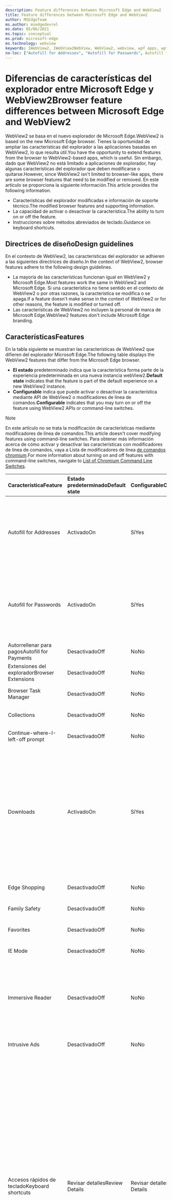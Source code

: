 ```yaml
---
description: Feature differences between Microsoft Edge and WebView2
title: Feature differences between Microsoft Edge and WebView2
author: MSEdgeTeam
ms.author: msedgedevrel
ms.date: 05/06/2021
ms.topic: conceptual
ms.prod: microsoft-edge
ms.technology: webview
keywords: IWebView2, IWebView2WebView, WebView2, webview, wpf apps, wpf, edge, ICoreWebView2, ICoreWebView2Host, browser control, edge html
no-loc: ["Autofill for Addresses", "Autofill for Passwords", Autofill for Payments", Browser Extensions", "Browser Task Manager", "Collections", "Continue-where-I-left-off prompt", "Downloads", "Edge Shopping", "Family Safety", "Favorites", "Hotkeys", "IE Mode" ,"Immersive Reader", "Intrusive Ads", "Read Aloud", "Smart Screen", "Translate", "Tracking Prevention", "Profile and Identity", "Web Payment API", "Windows Defender Application Guard","edge:// URLs"]  
---
```

# <a name="browser-feature-differences-between-microsoft-edge-and-webview2"></a><span data-ttu-id="37879-125">Diferencias de características del explorador entre Microsoft Edge y WebView2</span><span class="sxs-lookup"><span data-stu-id="37879-125">Browser feature differences between Microsoft Edge and WebView2</span></span>  

<span data-ttu-id="37879-126">WebView2 se basa en el nuevo explorador de Microsoft Edge.</span><span class="sxs-lookup"><span data-stu-id="37879-126">WebView2 is based on the new Microsoft Edge browser.</span></span>  <span data-ttu-id="37879-127">Tienes la oportunidad de ampliar las características del explorador a las aplicaciones basadas en WebView2, lo que resulta útil.</span><span class="sxs-lookup"><span data-stu-id="37879-127">You have the opportunity to extend features from the browser to WebView2-based apps, which is useful.</span></span>  <span data-ttu-id="37879-128">Sin embargo, dado que WebView2 no está limitado a aplicaciones de explorador, hay algunas características del explorador que deben modificarse o quitarse.</span><span class="sxs-lookup"><span data-stu-id="37879-128">However, since WebView2 isn't limited to browser-like apps, there are some browser features that need to be modified or removed.</span></span>  <span data-ttu-id="37879-129">En este artículo se proporciona la siguiente información.</span><span class="sxs-lookup"><span data-stu-id="37879-129">This article provides the following information.</span></span>  

*   <span data-ttu-id="37879-130">Características del explorador modificadas e información de soporte técnico.</span><span class="sxs-lookup"><span data-stu-id="37879-130">The modified browser features and supporting information.</span></span>   
*   <span data-ttu-id="37879-131">La capacidad de activar o desactivar la característica.</span><span class="sxs-lookup"><span data-stu-id="37879-131">The ability to turn on or off the feature.</span></span>  
*   <span data-ttu-id="37879-132">Instrucciones sobre métodos abreviados de teclado.</span><span class="sxs-lookup"><span data-stu-id="37879-132">Guidance on keyboard shortcuts.</span></span>  
    
## <a name="design-guidelines"></a><span data-ttu-id="37879-133">Directrices de diseño</span><span class="sxs-lookup"><span data-stu-id="37879-133">Design guidelines</span></span>  

<span data-ttu-id="37879-134">En el contexto de WebView2, las características del explorador se adhieren a las siguientes directrices de diseño.</span><span class="sxs-lookup"><span data-stu-id="37879-134">In the context of WebView2, browser features adhere to the following design guidelines.</span></span>  

*   <span data-ttu-id="37879-135">La mayoría de las características funcionan igual en WebView2 y Microsoft Edge.</span><span class="sxs-lookup"><span data-stu-id="37879-135">Most features work the same in WebView2 and Microsoft Edge.</span></span>  <span data-ttu-id="37879-136">Si una característica no tiene sentido en el contexto de WebView2 o por otras razones, la característica se modifica o se apaga.</span><span class="sxs-lookup"><span data-stu-id="37879-136">If a feature doesn't make sense in the context of WebView2 or for other reasons, the feature is modified or turned off.</span></span> 
*   <span data-ttu-id="37879-137">Las características de WebView2 no incluyen la personal de marca de Microsoft Edge.</span><span class="sxs-lookup"><span data-stu-id="37879-137">WebView2 features don't include Microsoft Edge branding.</span></span>  
    
## <a name="features"></a><span data-ttu-id="37879-138">Características</span><span class="sxs-lookup"><span data-stu-id="37879-138">Features</span></span>  

<span data-ttu-id="37879-139">En la tabla siguiente se muestran las características de WebView2 que difieren del explorador Microsoft Edge.</span><span class="sxs-lookup"><span data-stu-id="37879-139">The following table displays the WebView2 features that differ from the Microsoft Edge browser.</span></span>   

*   <span data-ttu-id="37879-140">**El estado** predeterminado indica que la característica forma parte de la experiencia predeterminada en una nueva instancia webView2.</span><span class="sxs-lookup"><span data-stu-id="37879-140">**Default state** indicates that the feature is part of the default experience on a new WebView2 instance.</span></span>  
*   <span data-ttu-id="37879-141">**Configurable** indica que puede activar o desactivar la característica mediante API de WebView2 o modificadores de línea de comandos.</span><span class="sxs-lookup"><span data-stu-id="37879-141">**Configurable** indicates that you may turn on or off the feature using WebView2 APIs or command-line switches.</span></span>  
    
> [!NOTE]  
> <span data-ttu-id="37879-142">En este artículo no se trata la modificación de características mediante modificadores de línea de comandos.</span><span class="sxs-lookup"><span data-stu-id="37879-142">This article doesn't cover modifying features using command-line switches.</span></span>  <span data-ttu-id="37879-143">Para obtener más información acerca de cómo activar y desactivar las características con modificadores de línea de comandos, vaya a Lista de modificadores de línea [de comandos chromium][PeterExperimentsChromiumCommandLineSwitches].</span><span class="sxs-lookup"><span data-stu-id="37879-143">For more information about turning on and off features with command-line switches, navigate to [List of Chromium Command Line Switches][PeterExperimentsChromiumCommandLineSwitches].</span></span>  
    
| <span data-ttu-id="37879-144">Característica</span><span class="sxs-lookup"><span data-stu-id="37879-144">Feature</span></span> | <span data-ttu-id="37879-145">Estado predeterminado</span><span class="sxs-lookup"><span data-stu-id="37879-145">Default state</span></span> | <span data-ttu-id="37879-146">Configurable</span><span class="sxs-lookup"><span data-stu-id="37879-146">Configurable</span></span> | <span data-ttu-id="37879-147">Detalles</span><span class="sxs-lookup"><span data-stu-id="37879-147">Details</span></span> |  
|:--- |:--- |:--- | :--- |  
| Autofill for Addresses | <span data-ttu-id="37879-148">Activado</span><span class="sxs-lookup"><span data-stu-id="37879-148">On</span></span> | <span data-ttu-id="37879-149">Sí</span><span class="sxs-lookup"><span data-stu-id="37879-149">Yes</span></span> | <span data-ttu-id="37879-150">Esta característica está activada de forma predeterminada, puede activarla o desactivarla con las API de autorrelleno de WebView2.</span><span class="sxs-lookup"><span data-stu-id="37879-150">This feature is turned on by default, you may turn it on or off using WebView2 Autofill APIs.</span></span>  |  
| Autofill for Passwords | <span data-ttu-id="37879-151">Activado</span><span class="sxs-lookup"><span data-stu-id="37879-151">On</span></span> | <span data-ttu-id="37879-152">Sí</span><span class="sxs-lookup"><span data-stu-id="37879-152">Yes</span></span> | <span data-ttu-id="37879-153">Esta característica está activada de forma predeterminada, puede activarla o desactivarla con las API de autorrelleno de WebView2.</span><span class="sxs-lookup"><span data-stu-id="37879-153">This feature is turned on by default, you may turn it on or off using WebView2 Autofill APIs.</span></span>  |  
| <span data-ttu-id="37879-154">Autorrellenar para pagos</span><span class="sxs-lookup"><span data-stu-id="37879-154">Autofill for Payments</span></span> | <span data-ttu-id="37879-155">Desactivado</span><span class="sxs-lookup"><span data-stu-id="37879-155">Off</span></span> | <span data-ttu-id="37879-156">No</span><span class="sxs-lookup"><span data-stu-id="37879-156">No</span></span> | <span data-ttu-id="37879-157">Esta característica está desactivada.</span><span class="sxs-lookup"><span data-stu-id="37879-157">This feature is turned off.</span></span>  |  
| <span data-ttu-id="37879-158">Extensiones del explorador</span><span class="sxs-lookup"><span data-stu-id="37879-158">Browser Extensions</span></span> | <span data-ttu-id="37879-159">Desactivado</span><span class="sxs-lookup"><span data-stu-id="37879-159">Off</span></span> | <span data-ttu-id="37879-160">No</span><span class="sxs-lookup"><span data-stu-id="37879-160">No</span></span> | <span data-ttu-id="37879-161">Esta característica está desactivada.</span><span class="sxs-lookup"><span data-stu-id="37879-161">This feature is turned off.</span></span>  |  
| Browser Task Manager | <span data-ttu-id="37879-162">Desactivado</span><span class="sxs-lookup"><span data-stu-id="37879-162">Off</span></span> | <span data-ttu-id="37879-163">No</span><span class="sxs-lookup"><span data-stu-id="37879-163">No</span></span> | <span data-ttu-id="37879-164">Esta característica está desactivada.</span><span class="sxs-lookup"><span data-stu-id="37879-164">This feature is turned off.</span></span>  |  
| Collections | <span data-ttu-id="37879-165">Desactivado</span><span class="sxs-lookup"><span data-stu-id="37879-165">Off</span></span> | <span data-ttu-id="37879-166">No</span><span class="sxs-lookup"><span data-stu-id="37879-166">No</span></span> | <span data-ttu-id="37879-167">Esta característica está desactivada.</span><span class="sxs-lookup"><span data-stu-id="37879-167">This feature is turned off.</span></span>  |  
| Continue-where-I-left-off prompt | <span data-ttu-id="37879-168">Desactivado</span><span class="sxs-lookup"><span data-stu-id="37879-168">Off</span></span> | <span data-ttu-id="37879-169">No</span><span class="sxs-lookup"><span data-stu-id="37879-169">No</span></span> | <span data-ttu-id="37879-170">Esta característica está desactivada.</span><span class="sxs-lookup"><span data-stu-id="37879-170">This feature is turned off.</span></span>  |  
| Downloads | <span data-ttu-id="37879-171">Activado</span><span class="sxs-lookup"><span data-stu-id="37879-171">On</span></span> | <span data-ttu-id="37879-172">Sí</span><span class="sxs-lookup"><span data-stu-id="37879-172">Yes</span></span> | <span data-ttu-id="37879-173">WebView2 proporciona una API que permite personalizar la interfaz de usuario de descarga para manipular las descargas.</span><span class="sxs-lookup"><span data-stu-id="37879-173">WebView2 provides an API that allows you to customize the download UI to manipulate downloads.</span></span> <span data-ttu-id="37879-174">Por ejemplo, puede bloquear, redirigir, guardar, pausar, y así sucesivamente.</span><span class="sxs-lookup"><span data-stu-id="37879-174">For example, you can block, redirect, save, pause, and so on.</span></span>  <!--For more information, navigate to [download API][Webview2ReferenceDownloadApi].--> |  
| Edge Shopping | <span data-ttu-id="37879-175">Desactivado</span><span class="sxs-lookup"><span data-stu-id="37879-175">Off</span></span> | <span data-ttu-id="37879-176">No</span><span class="sxs-lookup"><span data-stu-id="37879-176">No</span></span> | <span data-ttu-id="37879-177">Esta característica está desactivada.</span><span class="sxs-lookup"><span data-stu-id="37879-177">This feature is turned off.</span></span>  |  
| Family Safety | <span data-ttu-id="37879-178">Desactivado</span><span class="sxs-lookup"><span data-stu-id="37879-178">Off</span></span> | <span data-ttu-id="37879-179">No</span><span class="sxs-lookup"><span data-stu-id="37879-179">No</span></span> | <span data-ttu-id="37879-180">Esta característica está desactivada.</span><span class="sxs-lookup"><span data-stu-id="37879-180">This feature is turned off.</span></span>  |  
| Favorites | <span data-ttu-id="37879-181">Desactivado</span><span class="sxs-lookup"><span data-stu-id="37879-181">Off</span></span> | <span data-ttu-id="37879-182">No</span><span class="sxs-lookup"><span data-stu-id="37879-182">No</span></span> | <span data-ttu-id="37879-183">Esta característica está desactivada.</span><span class="sxs-lookup"><span data-stu-id="37879-183">This feature is turned off.</span></span>  |  
| IE Mode | <span data-ttu-id="37879-184">Desactivado</span><span class="sxs-lookup"><span data-stu-id="37879-184">Off</span></span> | <span data-ttu-id="37879-185">No</span><span class="sxs-lookup"><span data-stu-id="37879-185">No</span></span> | <span data-ttu-id="37879-186">Esta característica está desactivada.</span><span class="sxs-lookup"><span data-stu-id="37879-186">This feature is turned off.</span></span>  |  
| Immersive Reader | <span data-ttu-id="37879-187">Desactivado</span><span class="sxs-lookup"><span data-stu-id="37879-187">Off</span></span> | <span data-ttu-id="37879-188">No</span><span class="sxs-lookup"><span data-stu-id="37879-188">No</span></span> | <span data-ttu-id="37879-189">Esta característica depende de la interfaz de usuario del explorador para la interacción.</span><span class="sxs-lookup"><span data-stu-id="37879-189">This feature depends on the browser UI for interaction.</span></span>  <span data-ttu-id="37879-190">Esta característica está desactivada.</span><span class="sxs-lookup"><span data-stu-id="37879-190">This feature is turned off.</span></span>  |  
| Intrusive Ads | <span data-ttu-id="37879-191">Desactivado</span><span class="sxs-lookup"><span data-stu-id="37879-191">Off</span></span> | <span data-ttu-id="37879-192">No</span><span class="sxs-lookup"><span data-stu-id="37879-192">No</span></span> | <span data-ttu-id="37879-193">Esta característica está desactivada.</span><span class="sxs-lookup"><span data-stu-id="37879-193">This feature is turned off.</span></span>  |  
| <span data-ttu-id="37879-194">Accesos rápidos de teclado</span><span class="sxs-lookup"><span data-stu-id="37879-194">Keyboard shortcuts</span></span> | <span data-ttu-id="37879-195">Revisar detalles</span><span class="sxs-lookup"><span data-stu-id="37879-195">Review Details</span></span> | <span data-ttu-id="37879-196">Revisar detalles</span><span class="sxs-lookup"><span data-stu-id="37879-196">Review Details</span></span> | <span data-ttu-id="37879-197">Los métodos abreviados de teclado que están desactivados de forma predeterminada no tienen sentido o causan problemas en WebView2.</span><span class="sxs-lookup"><span data-stu-id="37879-197">The keyboard shortcuts that are turned off by default either don't make sense or cause problems in WebView2.</span></span>  <span data-ttu-id="37879-198">No puede activar ni desactivar estos métodos abreviados.</span><span class="sxs-lookup"><span data-stu-id="37879-198">You may not turn on or off these shortcuts.</span></span>  <span data-ttu-id="37879-199">En su lugar, puede escuchar una combinación de teclas con el `AcceleratorKeyPressed` evento y crear una respuesta personalizada si es necesario.</span><span class="sxs-lookup"><span data-stu-id="37879-199">Instead, you may listen for a key combination using the `AcceleratorKeyPressed` event and create a custom response if needed.</span></span>  <span data-ttu-id="37879-200">Para obtener más información, vaya a [Información adicional de métodos abreviados de teclado](#additional-keyboard-shortcuts-information).</span><span class="sxs-lookup"><span data-stu-id="37879-200">For more information, navigate to [Additional keyboard shortcuts information](#additional-keyboard-shortcuts-information).</span></span> |  
| <span data-ttu-id="37879-201">Notificaciones de inserción</span><span class="sxs-lookup"><span data-stu-id="37879-201">Push notifications</span></span> | <span data-ttu-id="37879-202">Desactivado</span><span class="sxs-lookup"><span data-stu-id="37879-202">Off</span></span> | <span data-ttu-id="37879-203">No</span><span class="sxs-lookup"><span data-stu-id="37879-203">No</span></span> | <span data-ttu-id="37879-204">Esta característica no se implementa en WebView2.</span><span class="sxs-lookup"><span data-stu-id="37879-204">This feature is not implemented in WebView2.</span></span>  <span data-ttu-id="37879-205">Para obtener más información, vaya a Agregar compatibilidad con la API de notificación [HTML5 (#308).][GithubMicrosoftedgeWebview2feedbackIssues308]</span><span class="sxs-lookup"><span data-stu-id="37879-205">For more information, navigate to [Add support for HTML5 Notification API (#308)][GithubMicrosoftedgeWebview2feedbackIssues308].</span></span> |  
| Read Aloud | <span data-ttu-id="37879-206">Desactivado</span><span class="sxs-lookup"><span data-stu-id="37879-206">Off</span></span> | <span data-ttu-id="37879-207">No</span><span class="sxs-lookup"><span data-stu-id="37879-207">No</span></span> | <span data-ttu-id="37879-208">Esta característica está desactivada.</span><span class="sxs-lookup"><span data-stu-id="37879-208">This feature is turned off.</span></span>  |  
| Smart Screen | <span data-ttu-id="37879-209">Activado</span><span class="sxs-lookup"><span data-stu-id="37879-209">On</span></span>`*` | <span data-ttu-id="37879-210">No</span><span class="sxs-lookup"><span data-stu-id="37879-210">No</span></span> | `*` <span data-ttu-id="37879-211">La interfaz de usuario de esta característica se ha quitado, pero la funcionalidad subyacente sigue estando disponible.</span><span class="sxs-lookup"><span data-stu-id="37879-211">The UI for this feature has been removed, however the underlying functionality is still available.</span></span>  <span data-ttu-id="37879-212">Además, puede desactivar el Smart Screen uso de un modificador de línea de comandos.</span><span class="sxs-lookup"><span data-stu-id="37879-212">Additionally, you may turn off Smart Screen using a command-line switch.</span></span>  |  
| Translate | <span data-ttu-id="37879-213">Desactivado</span><span class="sxs-lookup"><span data-stu-id="37879-213">Off</span></span> | <span data-ttu-id="37879-214">No</span><span class="sxs-lookup"><span data-stu-id="37879-214">No</span></span> | <span data-ttu-id="37879-215">Esta característica está desactivada.</span><span class="sxs-lookup"><span data-stu-id="37879-215">This feature is turned off.</span></span>  |  
| Tracking Prevention | <span data-ttu-id="37879-216">Activado</span><span class="sxs-lookup"><span data-stu-id="37879-216">On</span></span>`*` | <span data-ttu-id="37879-217">No</span><span class="sxs-lookup"><span data-stu-id="37879-217">No</span></span> | `*` <span data-ttu-id="37879-218">La interfaz de usuario de esta característica se ha quitado, pero la funcionalidad subyacente sigue estando disponible.</span><span class="sxs-lookup"><span data-stu-id="37879-218">The UI for this feature has been removed, however the underlying functionality is still available.</span></span>  <span data-ttu-id="37879-219">La prevención de seguimiento siempre está establecida en equilibrada.</span><span class="sxs-lookup"><span data-stu-id="37879-219">Tracking prevention is always set to balanced.</span></span>|  
| Profile and Identity | <span data-ttu-id="37879-220">Desactivado</span><span class="sxs-lookup"><span data-stu-id="37879-220">Off</span></span> | <span data-ttu-id="37879-221">No</span><span class="sxs-lookup"><span data-stu-id="37879-221">No</span></span> | <span data-ttu-id="37879-222">La característica que sincroniza tus favoritos, cookies, y así sucesivamente, está desactivada.</span><span class="sxs-lookup"><span data-stu-id="37879-222">The feature that syncs your favorites, cookies, and so on, is turned off.</span></span>  |  
| Web Payment API | <span data-ttu-id="37879-223">Desactivado</span><span class="sxs-lookup"><span data-stu-id="37879-223">Off</span></span> | <span data-ttu-id="37879-224">No</span><span class="sxs-lookup"><span data-stu-id="37879-224">No</span></span> | <span data-ttu-id="37879-225">Esta característica está desactivada.</span><span class="sxs-lookup"><span data-stu-id="37879-225">This feature is turned off.</span></span>  | 
| Windows Defender Application Guard | <span data-ttu-id="37879-226">Desactivado</span><span class="sxs-lookup"><span data-stu-id="37879-226">Off</span></span> | <span data-ttu-id="37879-227">No</span><span class="sxs-lookup"><span data-stu-id="37879-227">No</span></span> | <span data-ttu-id="37879-228">Esta característica está desactivada.</span><span class="sxs-lookup"><span data-stu-id="37879-228">This feature is turned off.</span></span>  |  
| edge:// URLs | <span data-ttu-id="37879-229">Revisar detalles</span><span class="sxs-lookup"><span data-stu-id="37879-229">Review Details</span></span> | <span data-ttu-id="37879-230">No</span><span class="sxs-lookup"><span data-stu-id="37879-230">No</span></span> | <span data-ttu-id="37879-231">La configuración del explorador de Microsoft Edge se encuentra en `edge://` las direcciones URL.</span><span class="sxs-lookup"><span data-stu-id="37879-231">Settings for the Microsoft Edge browser are on `edge://` URLs.</span></span>  <span data-ttu-id="37879-232">Dado que la mayoría de estas páginas web tienen personal de marca de Microsoft Edge o no tienen sentido en el contexto de WebView2, algunas de estas direcciones URL están desactivadas.</span><span class="sxs-lookup"><span data-stu-id="37879-232">Because most of these webpages have Microsoft Edge branding or don't make sense within the context of WebView2, some of these URLs are turned off.</span></span>  <span data-ttu-id="37879-233">Para obtener más información, vaya [a Direcciones URL internas bloqueadas](#blocked-internal-urls).</span><span class="sxs-lookup"><span data-stu-id="37879-233">For more information, navigate to [Blocked internal URLs](#blocked-internal-urls).</span></span>  |  

## <a name="blocked-internal-urls"></a><span data-ttu-id="37879-234">Direcciones URL internas bloqueadas</span><span class="sxs-lookup"><span data-stu-id="37879-234">Blocked internal URLs</span></span>  

<span data-ttu-id="37879-235">Las siguientes páginas web de configuración de Microsoft Edge y Google Chrome no están disponibles en WebView2.</span><span class="sxs-lookup"><span data-stu-id="37879-235">The following Microsoft Edge and Google Chrome settings webpages aren't available in WebView2.</span></span>  

*   `chrome-search://local-ntp/local-ntp.html`  
*   `edge://application-guard-internals`  
*   `edge://apps`  
*   `edge://compat`  
*   `edge://extensions`  
*   `edge://favorites`  
*   `edge://help`  
*   `edge://management`  
*   `edge://network-error`  
*   `edge://new-tab-page`  
*   `edge://newtab`  
*   `edge://omnibox`  
*   `edge://settings`  
*   `edge://supervised-user-internals`  
*   `edge://version`  
    
## <a name="additional-keyboard-shortcuts-information"></a><span data-ttu-id="37879-236">Información adicional de métodos abreviados de teclado</span><span class="sxs-lookup"><span data-stu-id="37879-236">Additional keyboard shortcuts information</span></span>  

<span data-ttu-id="37879-237">Los métodos abreviados de teclado o los enlaces de teclas se admiten en Microsoft Edge y WebView2.</span><span class="sxs-lookup"><span data-stu-id="37879-237">Keyboard shortcuts or key bindings are supported in Microsoft Edge and WebView2.</span></span>  <span data-ttu-id="37879-238">Cuando Se actualiza Microsoft Edge, los enlaces de clave predeterminados pueden cambiar.</span><span class="sxs-lookup"><span data-stu-id="37879-238">When Microsoft Edge updates, the default key bindings may change.</span></span>  <span data-ttu-id="37879-239">Además, un método abreviado de teclado que está desactivado de forma predeterminada puede activarse si la característica ahora es compatible con WebView2.</span><span class="sxs-lookup"><span data-stu-id="37879-239">Furthermore, a keyboard shortcut that is turned off by default may turn on if the feature is now supported in WebView2.</span></span>  <span data-ttu-id="37879-240">Para evitar cambios en los métodos abreviados de teclado, puede establecer en , que desactiva todas las teclas que tienen acceso a las características del explorador, pero mantiene activados todos los métodos abreviados básicos de edición de texto y `AreBrowserAcceleratorKeysEnabled` `FALSE` movimiento.</span><span class="sxs-lookup"><span data-stu-id="37879-240">To avoid changes to your keyboard shortcuts, you may set `AreBrowserAcceleratorKeysEnabled` to `FALSE`, which turns off all keys that access browser features, but keeps all basic text-editing and movement shortcuts turned on.</span></span>  

<span data-ttu-id="37879-241">En la tabla siguiente se enumeran los accesos directos que siempre están desactivados en WebView2.</span><span class="sxs-lookup"><span data-stu-id="37879-241">The following table lists the shortcuts that are always turned off in WebView2.</span></span>  <span data-ttu-id="37879-242">Un carácter asterisco \( \) indica que el acceso directo no está desactivado, pero la característica a la que tiene acceso está desactivada o no se aplica a `*` WebView2.</span><span class="sxs-lookup"><span data-stu-id="37879-242">An asterisk \(`*`\) character indicates that the shortcut isn't turned off, but the feature it accesses is turned off or doesn't apply to WebView2.</span></span>  

| <span data-ttu-id="37879-243">Acción</span><span class="sxs-lookup"><span data-stu-id="37879-243">Action</span></span> | <span data-ttu-id="37879-244">Windows</span><span class="sxs-lookup"><span data-stu-id="37879-244">Windows</span></span> |  
|:--- |:--- |  
| <span data-ttu-id="37879-245">Agregar a</span><span class="sxs-lookup"><span data-stu-id="37879-245">Add to</span></span> Favorites | `Ctrl`+`D` |  
| <span data-ttu-id="37879-246">Agregar todas las pestañas a</span><span class="sxs-lookup"><span data-stu-id="37879-246">Add All Tabs to</span></span> Favorites | `Ctrl`+`Shift`+`D` |  
| <span data-ttu-id="37879-247">Ubicación de foco</span><span class="sxs-lookup"><span data-stu-id="37879-247">Focus Location</span></span> | `Ctrl`+`L, Alt`+`D` |  
| <span data-ttu-id="37879-248">Pegar y ir</span><span class="sxs-lookup"><span data-stu-id="37879-248">Paste and Go</span></span> | `Ctrl`+`Shift`+`L` |  
| <span data-ttu-id="37879-249">Abrir archivo</span><span class="sxs-lookup"><span data-stu-id="37879-249">Open File</span></span> | `Ctrl`+`O` |  
| Read Aloud `*` | `Ctrl`+`Shift`+`U` |  
| <span data-ttu-id="37879-250">Captura web</span><span class="sxs-lookup"><span data-stu-id="37879-250">Web Capture</span></span> `*` | `Ctrl`+`Shift`+`S` |  
| <span data-ttu-id="37879-251">Barra lateral</span><span class="sxs-lookup"><span data-stu-id="37879-251">Sidebar</span></span> `*` | `Ctrl`+`Shift`+`E` |  
| <span data-ttu-id="37879-252">Guardar página</span><span class="sxs-lookup"><span data-stu-id="37879-252">Save Page</span></span> | `Ctrl`+`S` |  
| <span data-ttu-id="37879-253">Seleccionar última pestaña</span><span class="sxs-lookup"><span data-stu-id="37879-253">Select Last Tab</span></span> | `Ctrl`+`9` |  
| <span data-ttu-id="37879-254">Seleccionar pestaña Siguiente</span><span class="sxs-lookup"><span data-stu-id="37879-254">Select Next Tab</span></span> | `Ctrl`+`Tab` |  
| <span data-ttu-id="37879-255">Seleccionar ficha Anterior</span><span class="sxs-lookup"><span data-stu-id="37879-255">Select Previous Tab</span></span> | `Ctrl`+`Shift`+`Tab` |  
| <span data-ttu-id="37879-256">Seleccionar pestaña \(1 - 8\)</span><span class="sxs-lookup"><span data-stu-id="37879-256">Select Tab \(1 - 8\)</span></span> | `Ctrl`+`(1-8)` |  
| <span data-ttu-id="37879-257">Mostrar Favorites barra</span><span class="sxs-lookup"><span data-stu-id="37879-257">Show Favorites Bar</span></span> `*` | `Ctrl`+`Shift`+`B` |  
| <span data-ttu-id="37879-258">Ayuda</span><span class="sxs-lookup"><span data-stu-id="37879-258">Help</span></span> | `F1` |  
| <span data-ttu-id="37879-259">Panel Siguiente de foco</span><span class="sxs-lookup"><span data-stu-id="37879-259">Focus Next Pane</span></span> `*` | `F6` |  
| <span data-ttu-id="37879-260">Panel anterior de foco</span><span class="sxs-lookup"><span data-stu-id="37879-260">Focus Previous Pane</span></span> `*` | `Shift`+`F6` |  
| <span data-ttu-id="37879-261">Exploración de la caret</span><span class="sxs-lookup"><span data-stu-id="37879-261">Caret Browsing</span></span> `*` | `F7` |  
| <span data-ttu-id="37879-262">Vista de lectura</span><span class="sxs-lookup"><span data-stu-id="37879-262">Reading View</span></span> `*` | `F9` |  
| <span data-ttu-id="37879-263">Barra de menús de foco</span><span class="sxs-lookup"><span data-stu-id="37879-263">Focus Menu Bar</span></span> | `F10` |  
| <span data-ttu-id="37879-264">Menú Mostrar identidad</span><span class="sxs-lookup"><span data-stu-id="37879-264">Show Identity Menu</span></span> `*` | `Ctrl`+`Shift`+`M` |  
| Browser Task Manager `*` | `Shift`+`Escape` |  
| <span data-ttu-id="37879-265">Comentarios perimetrales</span><span class="sxs-lookup"><span data-stu-id="37879-265">Edge Feedback</span></span> `*` | `Shift`+`Alt`+`I` |  
| <span data-ttu-id="37879-266">Ficha Silenciar</span><span class="sxs-lookup"><span data-stu-id="37879-266">Mute Tab</span></span> `*` | `Ctrl`+`M` |  
| <span data-ttu-id="37879-267">Nueva ventana incógnito</span><span class="sxs-lookup"><span data-stu-id="37879-267">New Incognito Window</span></span> | `Ctrl`+`Shift`+`N` |  
| <span data-ttu-id="37879-268">Nueva pestaña</span><span class="sxs-lookup"><span data-stu-id="37879-268">New Tab</span></span> | `Ctrl`+`T` |  
| <span data-ttu-id="37879-269">Nueva ventana</span><span class="sxs-lookup"><span data-stu-id="37879-269">New Window</span></span> | `Ctrl`+`N` |  
| <span data-ttu-id="37879-270">Restaure la pestaña Last Closed</span><span class="sxs-lookup"><span data-stu-id="37879-270">Restore Last Closed Tab</span></span> | `Ctrl`+`Shift`+`T` |  
| <span data-ttu-id="37879-271">Enfoque</span><span class="sxs-lookup"><span data-stu-id="37879-271">Focus</span></span> Favorites | `Alt`+`Shift`+`B` |  
| <span data-ttu-id="37879-272">Elemento emergente inactivo de foco</span><span class="sxs-lookup"><span data-stu-id="37879-272">Focus Inactive Popup</span></span> | `Alt`+`Shift`+`A` |  
| <span data-ttu-id="37879-273">Búsqueda de foco</span><span class="sxs-lookup"><span data-stu-id="37879-273">Focus Search</span></span> | `Ctrl`<span data-ttu-id="37879-274">+`E`, `Ctrl`+`K`,</span><span class="sxs-lookup"><span data-stu-id="37879-274">+`E`, `Ctrl`+`K`,</span></span> `Search Key` |  
| <span data-ttu-id="37879-275">Pestaña Duplicada</span><span class="sxs-lookup"><span data-stu-id="37879-275">Duplicate Tab</span></span> | `Ctrl`+`Shift`+`K` |  
| <span data-ttu-id="37879-276">Barra de herramientas de foco</span><span class="sxs-lookup"><span data-stu-id="37879-276">Focus Toolbar</span></span> `*` | `Alt`+`Shift`+`T` |  
| <span data-ttu-id="37879-277">Inicio</span><span class="sxs-lookup"><span data-stu-id="37879-277">Home</span></span> | `Alt`<span data-ttu-id="37879-278">+`Home`,</span><span class="sxs-lookup"><span data-stu-id="37879-278">+`Home`,</span></span> `Browser Home Key` |  
| <span data-ttu-id="37879-279">Menú Mostrar aplicación</span><span class="sxs-lookup"><span data-stu-id="37879-279">Show App Menu</span></span> | `Alt`+`E, Alt`+`F` |  
| <span data-ttu-id="37879-280">Mostrar</span><span class="sxs-lookup"><span data-stu-id="37879-280">Show</span></span> Favorites | `Ctrl`+`Shift`+`O` |  
| <span data-ttu-id="37879-281">Mostrar</span><span class="sxs-lookup"><span data-stu-id="37879-281">Show</span></span> Downloads | `Ctrl`+`J` |  
| <span data-ttu-id="37879-282">Mostrar historial</span><span class="sxs-lookup"><span data-stu-id="37879-282">Show History</span></span> | `Ctrl`+`H` |  
| <span data-ttu-id="37879-283">Mostrar barra de modo de lectura</span><span class="sxs-lookup"><span data-stu-id="37879-283">Show Reading Mode Bar</span></span> `*` | `Shift`+`Alt`+`R` |  
| <span data-ttu-id="37879-284">Mostrar</span><span class="sxs-lookup"><span data-stu-id="37879-284">Show</span></span> Collections `*` | `Ctrl`+`Shift`+`Y` |  

<span data-ttu-id="37879-285">Los siguientes métodos abreviados de teclado siempre están desactivados, excepto en las ventanas que se muestran cuando no `NewWindowRequested` se controla el evento.</span><span class="sxs-lookup"><span data-stu-id="37879-285">The following keyboard shortcuts are always turned off, except in windows that display when the `NewWindowRequested` event isn't handled.</span></span>

| <span data-ttu-id="37879-286">Acción</span><span class="sxs-lookup"><span data-stu-id="37879-286">Action</span></span> | <span data-ttu-id="37879-287">Windows</span><span class="sxs-lookup"><span data-stu-id="37879-287">Windows</span></span> |  
|:--- |:--- |  
| <span data-ttu-id="37879-288">Pestaña Cerrar</span><span class="sxs-lookup"><span data-stu-id="37879-288">Close Tab</span></span> | `Ctrl`+`W, Ctrl`+`F4` |  
| <span data-ttu-id="37879-289">Cerrar ventana</span><span class="sxs-lookup"><span data-stu-id="37879-289">Close Window</span></span> | `Ctrl`+`Shift`+`W` |  
| <span data-ttu-id="37879-290">Pantalla completa</span><span class="sxs-lookup"><span data-stu-id="37879-290">Fullscreen</span></span> | `F11` |  

<span data-ttu-id="37879-291">Si establece en , se desactivarán `AreBrowserAcceleratorKeysEnabled` `FALSE` los siguientes métodos abreviados de teclado adicionales.</span><span class="sxs-lookup"><span data-stu-id="37879-291">If you set `AreBrowserAcceleratorKeysEnabled` to `FALSE`, the following additional keyboard shortcuts are turned off.</span></span>  

| <span data-ttu-id="37879-292">Acción</span><span class="sxs-lookup"><span data-stu-id="37879-292">Action</span></span> | <span data-ttu-id="37879-293">Windows</span><span class="sxs-lookup"><span data-stu-id="37879-293">Windows</span></span> |  
|:--- |:--- |  
| <span data-ttu-id="37879-294">Detener</span><span class="sxs-lookup"><span data-stu-id="37879-294">Stop</span></span> | `Escape` |  
| <span data-ttu-id="37879-295">Buscar en la página</span><span class="sxs-lookup"><span data-stu-id="37879-295">Find on Page</span></span> | `Ctrl`+`F` |  
| <span data-ttu-id="37879-296">Buscar siguiente</span><span class="sxs-lookup"><span data-stu-id="37879-296">Find Next</span></span> | `Ctrl`+`G` |  
| <span data-ttu-id="37879-297">Buscar anterior</span><span class="sxs-lookup"><span data-stu-id="37879-297">Find Previous</span></span> | `Ctrl`+`Shift`+`G` |  
| <span data-ttu-id="37879-298">Imprimir</span><span class="sxs-lookup"><span data-stu-id="37879-298">Print</span></span> | `Ctrl`+`P` |  
| <span data-ttu-id="37879-299">Actualizar</span><span class="sxs-lookup"><span data-stu-id="37879-299">Refresh</span></span> | `Ctrl`<span data-ttu-id="37879-300">+`R`, `F5`,</span><span class="sxs-lookup"><span data-stu-id="37879-300">+`R`, `F5`,</span></span> `Reload Key` |  
| <span data-ttu-id="37879-301">Actualizar sin caché</span><span class="sxs-lookup"><span data-stu-id="37879-301">Refresh Without Cache</span></span> | `Ctrl`<span data-ttu-id="37879-302">+`Shift`+`R`, `Ctrl`+`F5`, `Shift`+`F5`, `Ctrl`+`Refresh`, `Shift`+</span><span class="sxs-lookup"><span data-stu-id="37879-302">+`Shift`+`R`, `Ctrl`+`F5`, `Shift`+`F5`, `Ctrl`+`Refresh`, `Shift`+</span></span>`Refresh` |  
| <span data-ttu-id="37879-303">Alejar</span><span class="sxs-lookup"><span data-stu-id="37879-303">Zoom Out</span></span> | `Ctrl`+`-` |  
| <span data-ttu-id="37879-304">Acercar</span><span class="sxs-lookup"><span data-stu-id="37879-304">Zoom In</span></span> | `Ctrl`+`+` |  
| <span data-ttu-id="37879-305">Restablecer zoom</span><span class="sxs-lookup"><span data-stu-id="37879-305">Reset Zoom</span></span> | `Ctrl`+`0` |  
| <span data-ttu-id="37879-306">Buscar siguiente</span><span class="sxs-lookup"><span data-stu-id="37879-306">Find Next</span></span> | `F3` |  
| <span data-ttu-id="37879-307">Buscar anterior</span><span class="sxs-lookup"><span data-stu-id="37879-307">Find Previous</span></span> | `Shift`+`F3` |  
| <span data-ttu-id="37879-308">Atrás</span><span class="sxs-lookup"><span data-stu-id="37879-308">Back</span></span> | `Alt`+`Left, Browser Back Key` |  
| <span data-ttu-id="37879-309">Adelante</span><span class="sxs-lookup"><span data-stu-id="37879-309">Forward</span></span> | `Alt`<span data-ttu-id="37879-310">+`Right`,</span><span class="sxs-lookup"><span data-stu-id="37879-310">+`Right`,</span></span> `Browser Forward Key` |  
| <span data-ttu-id="37879-311">Imprimir</span><span class="sxs-lookup"><span data-stu-id="37879-311">Print</span></span> | `Ctrl`+`P` |  
| <span data-ttu-id="37879-312">Abrir y cerrar DevTools</span><span class="sxs-lookup"><span data-stu-id="37879-312">Open / Close DevTools</span></span> | `Ctrl`+`Shift`+`I` |  
| <span data-ttu-id="37879-313">Abrir la consola de DevTools</span><span class="sxs-lookup"><span data-stu-id="37879-313">Open DevTools Console</span></span> | `Ctrl`+`Shift`+`J` |  
| <span data-ttu-id="37879-314">Abrir Inspección de DevTools</span><span class="sxs-lookup"><span data-stu-id="37879-314">Open DevTools Inspect</span></span> | `Ctrl`+`Shift`+`C` |  

> [!Note] 
> <span data-ttu-id="37879-315">Para personalizar cualquiera de las claves individualmente, use el [evento AcceleratorKeyPressed.][DotnetApiMicrosoftWebWebview2CoreCorewebview2controllerAcceleratorkeypressedViewWebview2Dotnet1077444]</span><span class="sxs-lookup"><span data-stu-id="37879-315">To customize any of the keys individually, use the [AcceleratorKeyPressed][DotnetApiMicrosoftWebWebview2CoreCorewebview2controllerAcceleratorkeypressedViewWebview2Dotnet1077444] event.</span></span>  

## <a name="getting-in-touch-with-the-microsoft-edge-webview2-team"></a><span data-ttu-id="37879-316">Getting in touch with the Microsoft Edge WebView2 team</span><span class="sxs-lookup"><span data-stu-id="37879-316">Getting in touch with the Microsoft Edge WebView2 team</span></span>  

[!INCLUDE [contact WebView2 team note](../includes/contact-webview-team-note.md)]  

<!-- links -->  

<!--[Webview2ReferenceDownloadApi]: ./download-api.md "download API | Microsoft Docs"  -->  

[DotnetApiMicrosoftWebWebview2CoreCorewebview2controllerAcceleratorkeypressedViewWebview2Dotnet1077444]: /dotnet/api/microsoft.web.webview2.core.corewebview2controller.acceleratorkeypressed?view=webview2-dotnet-1.0.774.44&preserve-view=true "Evento CoreWebView2Controller.AcceleratorKeyPressed | Microsoft Docs"  

[DevtoolsShortcutsIndex]: ../../devtools-guide-chromium/shortcuts/index.md "Métodos abreviados de teclado de Microsoft Edge DevTools | Microsoft Docs"  

[GithubMicrosoftedgeWebview2feedbackIssues308]: https://github.com/MicrosoftEdge/WebView2Feedback/issues/308 "Agregar compatibilidad con la API de notificación HTML5 (#308) | GitHub"  

[PeterExperimentsChromiumCommandLineSwitches]: https://peter.sh/experiments/chromium-command-line-switches "Lista de modificadores de línea de comandos chromium | Peter Beverloo"  
